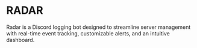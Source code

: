 # RADAR
Radar is a Discord logging bot designed to streamline server management with real-time event tracking, customizable alerts, and an intuitive dashboard.
